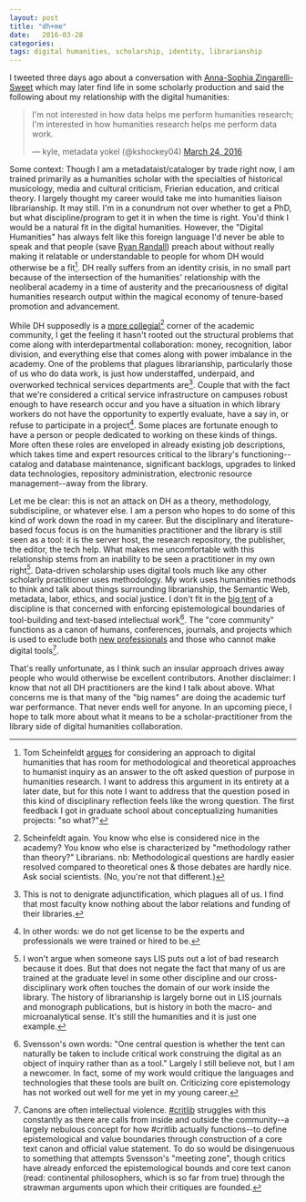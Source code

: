 ```yaml
---
layout: post
title: "dh+me"
date:   2016-03-28
categories:
tags: digital humanities, scholarship, identity, librarianship
---
```


I tweeted three days ago about a conversation with [Anna-Sophia Zingarelli-Sweet](https://aszingarelli.wordpress.com/) which may later find life in some scholarly production and said the following about my relationship with the digital humanities:

<blockquote class="twitter-tweet" data-conversation="none" data-lang="en"><p lang="en" dir="ltr">I&#39;m not interested in how data helps me perform humanities research; I&#39;m interested in how humanities research helps me perform data work.</p>&mdash; kyle, metadata yokel (@kshockey04) <a href="https://twitter.com/kshockey04/status/712887177483526144">March 24, 2016</a></blockquote>
<script async src="//platform.twitter.com/widgets.js" charset="utf-8"></script>

Some context: Though I am a metadataist/cataloger by trade right now, I am trained primarily as a humanities scholar with the specialties of historical musicology, media and cultural criticism, Frierian education, and critical theory. I largely thought my career would take me into humanities liaison librarianship. It may still. I'm in a conundrum not over whether to get a PhD, but what discipline/program to get it in when the time is right. You'd think I would be a natural fit in the digital humanities. However, the "Digital Humanities" has always felt like this foreign language I'd never be able to speak and that people (save [Ryan Randall](http://ryanpatrickrandall.com/)) preach about without really making it relatable or understandable to people for whom DH would otherwise be a fit[^1]. DH really suffers from an identity crisis, in no small part because of the intersection of the humanities' relationship with the neoliberal academy in a time of austerity and the precariousness of digital humanities research output within the magical economy of tenure-based promotion and advancement.

While DH supposedly is a [more collegial](http://dhdebates.gc.cuny.edu/debates/text/36)[^2] corner of the academic community, I get the feeling it hasn't rooted out the structural problems that come along with interdepartmental collaboration: money, recognition, labor division, and everything else that comes along with power imbalance in the academy. One of the problems that plagues librarianship, particularly those of us who do data work, is just how understaffed, underpaid, and overworked technical services departments are[^3]. Couple that with the fact that we're considered a critical service infrastructure on campuses robust enough to have research occur and you have a situation in which library workers do not have the opportunity to expertly evaluate, have a say in, or refuse to participate in a project[^4]. Some places are fortunate enough to have a person or people dedicated to working on these kinds of things. More often these roles are enveloped in already existing job descriptions, which takes time and expert resources critical to the library's functioning--catalog and database maintenance, significant backlogs, upgrades to linked data technologies, repository administration, electronic resource management--away from the library.

Let me be clear: this is not an attack on DH as a theory, methodology, subdiscipline, or whatever else. I am a person who hopes to do some of this kind of work down the road in my career. But the disciplinary and literature-based focus focus is on the humanities practitioner and the library is still seen as a tool: it is the server host, the research repository, the publisher, the editor, the tech help. What makes me uncomfortable with this relationship stems from an inability to be seen a practitioner in my own right[^5]. Data-driven scholarship uses digital tools much like any other scholarly practitioner uses methodology. My work uses humanities methods to think and talk about things surrounding librarianship, the Semantic Web, metadata, labor, ethics, and social justice. I don't fit in the [big tent](http://dhdebates.gc.cuny.edu/debates/text/22) of a discipline is that concerned with enforcing epistemological boundaries of tool-building and text-based intellectual work[^6]. The "core community" functions as a canon of humans, conferences, journals, and projects which is used to exclude both [new professionals](http://dhdebates.gc.cuny.edu/debates/text/35) and those who cannot make digital tools[^7].

That's really unfortunate, as I think such an insular approach drives away people who would otherwise be excellent contributors. Another disclaimer: I know that not all DH practitioners are the kind I talk about above. What concerns me is that many of the "big names" are doing the academic turf war performance. That never ends well for anyone. In an upcoming piece, I hope to talk more about what it means to be a scholar-practitioner from the library side of digital humanities collaboration.

[^1]: Tom Scheinfeldt [argues](http://dhdebates.gc.cuny.edu/debates/text/18) for considering an approach to digital humanities that has room for methodological and theoretical approaches to humanist inquiry as an answer to the oft asked question of purpose in humanities research. I want to address this argument in its entirety at a later date, but for this note I want to address that the question posed in this kind of disciplinary reflection feels like the wrong question. The first feedback I got in graduate school about conceptualizing humanities projects: "so what?"

[^2]: Scheinfeldt again. You know who else is considered nice in the academy? You know who else is characterized by "methodology rather than theory?" Librarians. nb: Methodological questions are hardly easier resolved compared to theoretical ones & those debates are hardly nice. Ask social scientists. (No, you're not that different.)

[^3]: This is not to denigrate adjunctification, which plagues all of us. I find that most faculty know nothing about the labor relations and funding of their libraries.

[^4]: In other words: we do not get license to be the experts and professionals we were trained or hired to be.

[^5]: I won't argue when someone says LIS puts out a lot of bad research because it does. But that does not negate the fact that many of us are trained at the graduate level in some other discipline and our cross-disciplinary work often touches the domain of our work inside the library. The history of librarianship is largely borne out in LIS journals and monograph publications, but is history in both the macro- and microanalytical sense. It's still the humanities and it is just one example.

[^6]: Svensson's own words: "One central question is whether the tent can naturally be taken to include critical work construing the digital as an object of inquiry rather than as a tool." Largely I still believe not, but I am a newcomer. In fact, some of my work would critique the languages and technologies that these tools are built on. Criticizing core epistemology has not worked out well for me yet in my young career.

[^7]: Canons are often intellectual violence. [#critlib](http://critlib.org/) struggles with this constantly as there are calls from inside and outside the community--a largely nebulous concept for how #critlib actually functions--to define epistemological and value boundaries through construction of a core text canon and official value statement. To do so would be disingenuous to something that attempts Svensson's "meeting zone", though critics have already enforced the epistemological bounds and core text canon (read: continental philosophers, which is so far from true) through the strawman arguments upon which their critiques are founded.
